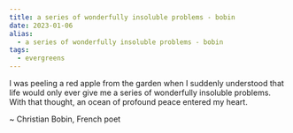 ```yaml
---
title: a series of wonderfully insoluble problems - bobin
date: 2023-01-06
alias:
  - a series of wonderfully insoluble problems - bobin
tags:
  - evergreens
---
```

I was peeling a red apple from the garden when I suddenly understood that life would only ever give me a series of wonderfully insoluble problems. With that thought, an ocean of profound peace entered my heart.

~ Christian Bobin, French poet